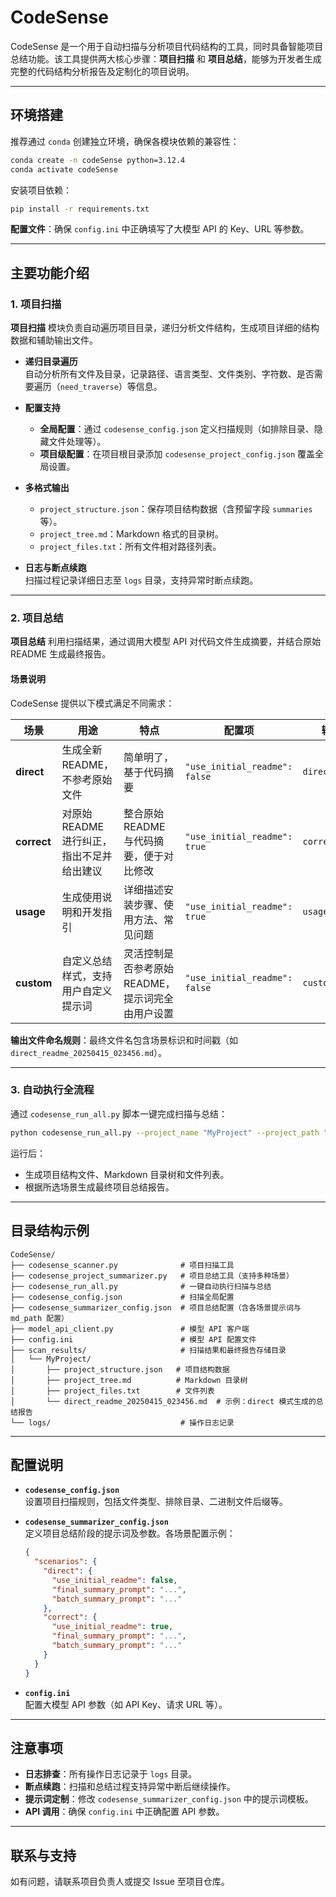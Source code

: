 
# CodeSense

CodeSense 是一个用于自动扫描与分析项目代码结构的工具，同时具备智能项目总结功能。该工具提供两大核心步骤：**项目扫描** 和 **项目总结**，能够为开发者生成完整的代码结构分析报告及定制化的项目说明。

---

## 环境搭建

推荐通过 `conda` 创建独立环境，确保各模块依赖的兼容性：

```bash
conda create -n codeSense python=3.12.4
conda activate codeSense
```

安装项目依赖：

```bash
pip install -r requirements.txt
```

**配置文件**：确保 `config.ini` 中正确填写了大模型 API 的 Key、URL 等参数。

---

## 主要功能介绍

### 1. 项目扫描
**项目扫描** 模块负责自动遍历项目目录，递归分析文件结构，生成项目详细的结构数据和辅助输出文件。

- **递归目录遍历**  
  自动分析所有文件及目录，记录路径、语言类型、文件类别、字符数、是否需要遍历（`need_traverse`）等信息。
  
- **配置支持**  
  - **全局配置**：通过 `codesense_config.json` 定义扫描规则（如排除目录、隐藏文件处理等）。  
  - **项目级配置**：在项目根目录添加 `codesense_project_config.json` 覆盖全局设置。

- **多格式输出**  
  - `project_structure.json`：保存项目结构数据（含预留字段 `summaries` 等）。  
  - `project_tree.md`：Markdown 格式的目录树。  
  - `project_files.txt`：所有文件相对路径列表。

- **日志与断点续跑**  
  扫描过程记录详细日志至 `logs` 目录，支持异常时断点续跑。

---

### 2. 项目总结
**项目总结** 利用扫描结果，通过调用大模型 API 对代码文件生成摘要，并结合原始 README 生成最终报告。

#### 场景说明
CodeSense 提供以下模式满足不同需求：

| 场景       | 用途                                                                 | 特点                                                                 | 配置项                  | 输出文件名示例           |
|------------|----------------------------------------------------------------------|----------------------------------------------------------------------|-------------------------|--------------------------|
| **direct** | 生成全新 README，不参考原始文件                                     | 简单明了，基于代码摘要                                               | `"use_initial_readme": false` | `direct_readme.md`      |
| **correct**| 对原始 README 进行纠正，指出不足并给出建议                          | 整合原始 README 与代码摘要，便于对比修改                             | `"use_initial_readme": true`  | `correct_readme.md`     |
| **usage**  | 生成使用说明和开发指引                                              | 详细描述安装步骤、使用方法、常见问题                                 | `"use_initial_readme": true`  | `usage_instructions.md` |
| **custom** | 自定义总结样式，支持用户自定义提示词                                | 灵活控制是否参考原始 README，提示词完全由用户设置                   | `"use_initial_readme": false` | `custom_readme.md`      |

**输出文件命名规则**：最终文件名包含场景标识和时间戳（如 `direct_readme_20250415_023456.md`）。

---

### 3. 自动执行全流程
通过 `codesense_run_all.py` 脚本一键完成扫描与总结：

```bash
python codesense_run_all.py --project_name "MyProject" --project_path "/path/to/MyProject" --scenario direct
```

运行后：
- 生成项目结构文件、Markdown 目录树和文件列表。  
- 根据所选场景生成最终项目总结报告。

---

## 目录结构示例

```text
CodeSense/
├── codesense_scanner.py              # 项目扫描工具
├── codesense_project_summarizer.py   # 项目总结工具（支持多种场景）
├── codesense_run_all.py              # 一键自动执行扫描与总结
├── codesense_config.json             # 扫描全局配置
├── codesense_summarizer_config.json  # 项目总结配置（含各场景提示词与 md_path 配置）
├── model_api_client.py               # 模型 API 客户端
├── config.ini                        # 模型 API 配置文件
├── scan_results/                     # 扫描结果和最终报告存储目录
│   └── MyProject/
│       ├── project_structure.json   # 项目结构数据
│       ├── project_tree.md          # Markdown 目录树
│       ├── project_files.txt        # 文件列表
│       └── direct_readme_20250415_023456.md  # 示例：direct 模式生成的总结报告
└── logs/                             # 操作日志记录
```

---

## 配置说明
- **`codesense_config.json`**  
  设置项目扫描规则，包括文件类型、排除目录、二进制文件后缀等。

- **`codesense_summarizer_config.json`**  
  定义项目总结阶段的提示词及参数。各场景配置示例：
  ```json
  {
    "scenarios": {
      "direct": {
        "use_initial_readme": false,
        "final_summary_prompt": "...",
        "batch_summary_prompt": "..."
      },
      "correct": {
        "use_initial_readme": true,
        "final_summary_prompt": "...",
        "batch_summary_prompt": "..."
      }
    }
  }
  ```

- **`config.ini`**  
  配置大模型 API 参数（如 API Key、请求 URL 等）。

---

## 注意事项
- **日志排查**：所有操作日志记录于 `logs` 目录。  
- **断点续跑**：扫描和总结过程支持异常中断后继续操作。  
- **提示词定制**：修改 `codesense_summarizer_config.json` 中的提示词模板。  
- **API 调用**：确保 `config.ini` 中正确配置 API 参数。

---

## 联系与支持
如有问题，请联系项目负责人或提交 Issue 至项目仓库。
```